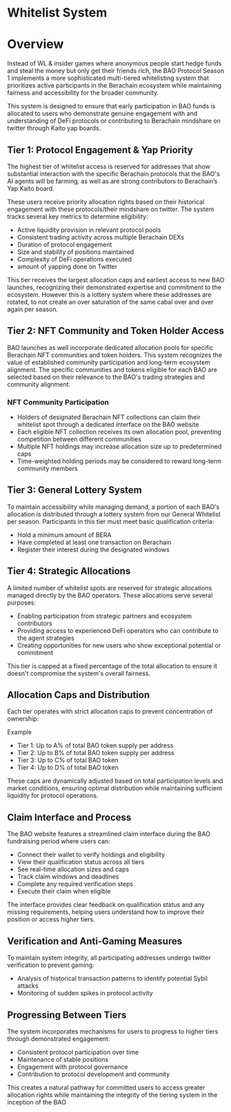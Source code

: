 # Whitelist System

# Overview

Instead of WL & insider games where anonymous people start hedge funds and steal the money but only get their friends rich, the BAO Protocol Season 1 implements a more sophisticated multi-tiered whitelisting system that prioritizes active participants in the Berachain ecosystem while maintaining fairness and accessibility for the broader community. 

This system is designed to ensure that early participation in BAO funds is allocated to users who demonstrate genuine engagement with and understanding of DeFi protocols or contributing to Berachain mindshare on twitter through Kaito yap boards.

## Tier 1: Protocol Engagement & Yap Priority

The highest tier of whitelist access is reserved for addresses that show substantial interaction with the specific Berachain protocols that the BAO's AI agents will be farming, as well as are strong contributors to Berachain’s Yap Kaito board. 

These users receive priority allocation rights based on their historical engagement with these protocols/their mindshare on twitter. The system tracks several key metrics to determine eligibility:

- Active liquidity provision in relevant protocol pools
- Consistent trading activity across multiple Berachain DEXs
- Duration of protocol engagement
- Size and stability of positions maintained
- Complexity of DeFi operations executed
- amount of yapping done on Twitter

This tier receives the largest allocation caps and earliest access to new BAO launches, recognizing their demonstrated expertise and commitment to the ecosystem. However this is a lottery system where these addresses are rotated, to not create an over saturation of the same cabal over and over again per season.

## Tier 2: NFT Community and Token Holder Access

BAO launches as well incorporate dedicated allocation pools for specific Berachain NFT communities and token holders. This system recognizes the value of established community participation and long-term ecosystem alignment. The specific communities and tokens eligible for each BAO are selected based on their relevance to the BAO's trading strategies and community alignment.

### NFT Community Participation

- Holders of designated Berachain NFT collections can claim their whitelist spot through a dedicated interface on the BAO website
- Each eligible NFT collection receives its own allocation pool, preventing competition between different communities
- Multiple NFT holdings may increase allocation size up to predetermined caps
- Time-weighted holding periods may be considered to reward long-term community members

## Tier 3: General Lottery System

To maintain accessibility while managing demand, a portion of each BAO's allocation is distributed through a lottery system from our General Whitelist per season. Participants in this tier must meet basic qualification criteria:

- Hold a minimum amount of BERA
- Have completed at least one transaction on Berachain
- Register their interest during the designated windows

## Tier 4: Strategic Allocations

A limited number of whitelist spots are reserved for strategic allocations managed directly by the BAO operators. These allocations serve several purposes:

- Enabling participation from strategic partners and ecosystem contributors
- Providing access to experienced DeFi operators who can contribute to the agent strategies
- Creating opportunities for new users who show exceptional potential or commitment

This tier is capped at a fixed percentage of the total allocation to ensure it doesn't compromise the system's overall fairness.

## Allocation Caps and Distribution

Each tier operates with strict allocation caps to prevent concentration of ownership:

Example

- Tier 1: Up to A% of total BAO token supply per address
- Tier 2: Up to B% of total BAO token supply per address
- Tier 3: Up to C% of total BAO token
- Tier 4: Up to D% of total BAO token

These caps are dynamically adjusted based on total participation levels and market conditions, ensuring optimal distribution while maintaining sufficient liquidity for protocol operations.

## Claim Interface and Process

The BAO website features a streamlined claim interface during the BAO fundraising period where users can:

- Connect their wallet to verify holdings and eligibility
- View their qualification status across all tiers
- See real-time allocation sizes and caps
- Track claim windows and deadlines
- Complete any required verification steps
- Execute their claim when eligible

The interface provides clear feedback on qualification status and any missing requirements, helping users understand how to improve their position or access higher tiers.

## Verification and Anti-Gaming Measures

To maintain system integrity, all participating addresses undergo twitter verification to prevent gaming:

- Analysis of historical transaction patterns to identify potential Sybil attacks
- Monitoring of sudden spikes in protocol activity

## Progressing Between Tiers

The system incorporates mechanisms for users to progress to higher tiers through demonstrated engagement:

- Consistent protocol participation over time
- Maintenance of stable positions
- Engagement with protocol governance
- Contribution to protocol development and community

This creates a natural pathway for committed users to access greater allocation rights while maintaining the integrity of the tiering system in the inception of the BAO